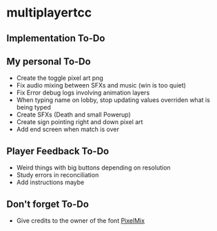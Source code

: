 # multiplayertcc

## Implementation To-Do

## My personal To-Do
* Create the toggle pixel art png
* Fix audio mixing between SFXs and music (win is too quiet)
* Fix Error debug logs involving animation layers
* When typing name on lobby, stop updating values overriden what is being typed
* Create SFXs (Death and small Powerup)
* Create sign pointing right and down pixel art
* Add end screen when match is over


## Player Feedback To-Do
* Weird things with big buttons depending on resolution
* Study errors in reconciliation
* Add instructions maybe




## Don't forget To-Do

* Give credits to the owner of the font [PixelMix](https://www.dafont.com/pixelmix.font?fpp=200)